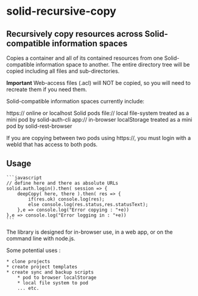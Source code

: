 # solid-recursive-copy

## Recursively copy resources across Solid-compatible information spaces

Copies a container and all of its contained resources from one Solid-compatible information space to another.  The entire directory tree will be copied including all files and sub-directories.  

**Important** Web-access files (.acl) will NOT be copied, so you will need to recreate them if you need them.

Solid-compatible information spaces currently include:

   https:// online or localhost Solid pods
   file://  local file-system treated as a mini pod by solid-auth-cli
   app://   in-browser localStorage treated as a mini pod by solid-rest-browser

If you are copying between two pods using https://, you must login with a webId that has access to both pods.

## Usage
    ```javascript
    // define here and there as absolute URLs
    solid.auth.login().then( session => {
        deepCopy( here, there ).then( res => {
            if(res.ok) console.log(res);
            else console.log(res.status,res.statusText);
        },e => console.log("Error copying : "+e))
    },e => console.log("Error logging in : "+e))
    ```

The library is designed for in-browser use, in a web app, or on the command line with node.js.

Some potential uses :

    * clone projects
    * create project templates
    * create sync and backup scripts
        * pod to browser localStorage
        * local file system to pod
        ... etc.

        



